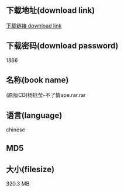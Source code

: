 ## 下载地址(download link)
[下载链接 download link](https://tutu365.netlify.app/?s=%28%E5%8E%9F%E7%89%88CD%29%E6%9D%A8%E9%92%B0%E8%8E%B9-%E4%B8%8D%E4%BA%86%E6%83%85ape.rar)

## 下载密码(download password)
1866

## 名称(book name)
(原版CD)杨钰莹-不了情ape.rar.rar

## 语言(language)
chinese

## MD5


## 大小(filesize)
320.3 MB

